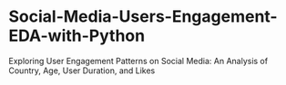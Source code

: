 # Social-Media-Users-Engagement-EDA-with-Python
Exploring User Engagement Patterns on Social Media: An Analysis of Country, Age, User Duration, and Likes 
